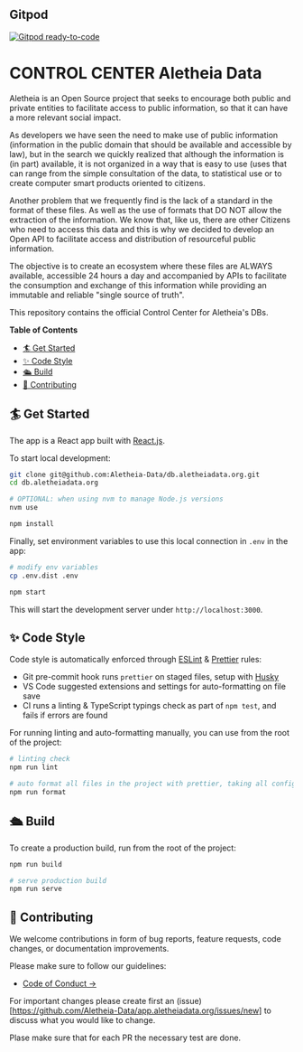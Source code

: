 ## Gitpod

[![Gitpod ready-to-code](https://img.shields.io/badge/Gitpod-ready--to--code-blue?logo=gitpod)](https://gitpod.io/#https://github.com/Aletheia-Data/app.aletheiadata.org)

# CONTROL CENTER Aletheia Data

Aletheia is an Open Source project that seeks to encourage both public and private entities to facilitate
access to public information, so that it can have a more relevant social impact.

As developers we have seen the need to make use of public information (information in the public
domain that should be available and accessible by law), but in the search we quickly realized that
although the information is (in part) available, it is not organized in a way that is easy to use (uses that
can range from the simple consultation of the data, to statistical use or to create computer smart
products oriented to citizens.

Another problem that we frequently find is the lack of a standard in the format of these files. As well as
the use of formats that DO NOT allow the extraction of the information. We know that, like us, there are
other Citizens who need to access this data and this is why we decided to develop an Open API to
facilitate access and distribution of resourceful public information.

The objective is to create an ecosystem where these files are ALWAYS available, accessible 24 hours a
day and accompanied by APIs to facilitate the consumption and exchange of this information while
providing an immutable and reliable "single source of truth".

This repository contains the official Control Center for Aletheia's DBs.

**Table of Contents**

- [🏄 Get Started](#-get-started)
- [✨ Code Style](#-code-style)
- [🛳 Build](#-build)
- [💖 Contributing](#-contributing)

## 🏄 Get Started

The app is a React app built with [React.js](https://reactjs.org/).

To start local development:

```bash
git clone git@github.com:Aletheia-Data/db.aletheiadata.org.git
cd db.aletheiadata.org

# OPTIONAL: when using nvm to manage Node.js versions
nvm use

npm install
```

Finally, set environment variables to use this local connection in `.env` in the app:

```bash
# modify env variables
cp .env.dist .env

npm start
```

This will start the development server under
`http://localhost:3000`.

## ✨ Code Style

Code style is automatically enforced through [ESLint](https://eslint.org) & [Prettier](https://prettier.io) rules:

- Git pre-commit hook runs `prettier` on staged files, setup with [Husky](https://typicode.github.io/husky)
- VS Code suggested extensions and settings for auto-formatting on file save
- CI runs a linting & TypeScript typings check as part of `npm test`, and fails if errors are found

For running linting and auto-formatting manually, you can use from the root of the project:

```bash
# linting check
npm run lint

# auto format all files in the project with prettier, taking all configs into account
npm run format
```

## 🛳 Build

To create a production build, run from the root of the project:

```bash
npm run build

# serve production build
npm run serve
```

## 💖 Contributing

We welcome contributions in form of bug reports, feature requests, code changes, or documentation improvements.

Please make sure to follow our guidelines:

- [Code of Conduct →](#)

For important changes please create first an (issue)[https://github.com/Aletheia-Data/app.aletheiadata.org/issues/new] to discuss what you would like to change.

Plase make sure that for each PR the necessary test are done.
